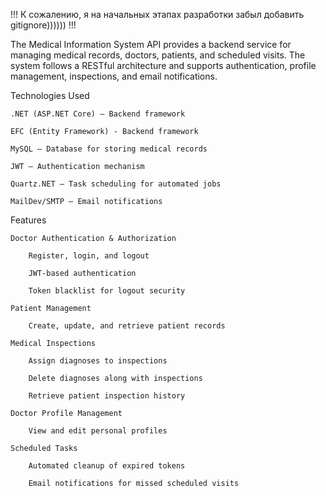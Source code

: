 !!! К сожалению, я на начальных этапах разработки забыл добавить gitignore)))))) !!!

The Medical Information System API provides a backend service for managing medical records, doctors, patients, and scheduled visits. The system follows a RESTful architecture and supports authentication, profile management, inspections, and email notifications.

Technologies Used

	.NET (ASP.NET Core) – Backend framework
	
	EFC (Entity Framework) - Backend framework
	
	MySQL – Database for storing medical records
	
	JWT – Authentication mechanism
	
	Quartz.NET – Task scheduling for automated jobs
	
	MailDev/SMTP – Email notifications

Features

	Doctor Authentication & Authorization
	
		Register, login, and logout
		
		JWT-based authentication
		
		Token blacklist for logout security

	Patient Management
	
		Create, update, and retrieve patient records
	
	Medical Inspections
	
		Assign diagnoses to inspections
		
		Delete diagnoses along with inspections
		
		Retrieve patient inspection history
	
	Doctor Profile Management
	
		View and edit personal profiles
		
	Scheduled Tasks
	
		Automated cleanup of expired tokens

		Email notifications for missed scheduled visits
